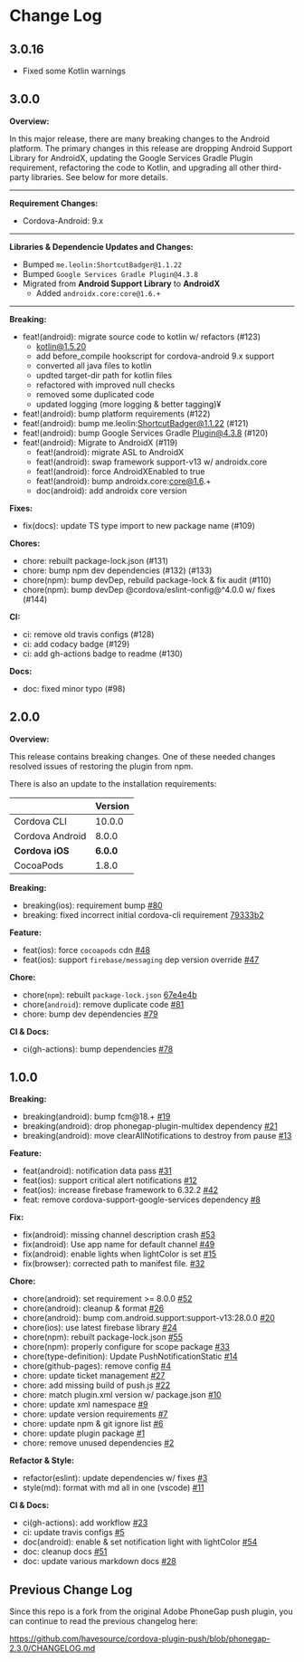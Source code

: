 # Change Log

## 3.0.16

- Fixed some Kotlin warnings

## 3.0.0

**Overview:**

In this major release, there are many breaking changes to the Android platform. The primary changes in this release are dropping Android Support Library for AndroidX, updating the Google Services Gradle Plugin requirement, refactoring the code to Kotlin, and upgrading all other third-party libraries. See below for more details.

---

**Requirement Changes:**

- Cordova-Android: 9.x

---

**Libraries & Dependencie Updates and Changes:**

- Bumped `me.leolin:ShortcutBadger@1.1.22`
- Bumped `Google Services Gradle Plugin@4.3.8`
- Migrated from **Android Support Library** to **AndroidX**
  - Added `androidx.core:core@1.6.+`

---

**Breaking:**

- feat!(android): migrate source code to kotlin w/ refactors (#123)
  - kotlin@1.5.20
  - add before_compile hookscript for cordova-android 9.x support
  - converted all java files to kotlin
  - updted target-dir path for kotlin files
  - refactored with improved null checks
  - removed some duplicated code
  - updated logging (more logging & better tagging)¥
- feat!(android): bump platform requirements (#122)
- feat!(android): bump me.leolin:ShortcutBadger@1.1.22 (#121)
- feat!(android): bump Google Services Gradle Plugin@4.3.8 (#120)
- feat!(android): Migrate to AndroidX (#119)
  - feat!(android): migrate ASL to AndroidX
  - feat!(android): swap framework support-v13 w/ androidx.core
  - feat!(android): force AndroidXEnabled to true
  - feat!(android): bump androidx.core:core@1.6.+
  - doc(android): add androidx core version

**Fixes:**

- fix(docs): update TS type import to new package name (#109)

**Chores:**

- chore: rebuilt package-lock.json (#131)
- chore: bump npm dev dependencies (#132) (#133)
- chore(npm): bump devDep, rebuild package-lock & fix audit (#110)
- chore(npm): bump devDep @cordova/eslint-config@^4.0.0 w/ fixes (#144)

**CI:**

- ci: remove old travis configs (#128)
- ci: add codacy badge (#129)
- ci: add gh-actions badge to readme (#130)

**Docs:**

- doc: fixed minor typo (#98)

## 2.0.0

**Overview:**

This release contains breaking changes. One of these needed changes resolved issues of restoring the plugin from npm.

There is also an update to the installation requirements:

|                 | Version   |
| --------------- | --------- |
| Cordova CLI     | 10.0.0    |
| Cordova Android | 8.0.0     |
| **Cordova iOS** | **6.0.0** |
| CocoaPods       | 1.8.0     |

**Breaking:**

- breaking(ios): requirement bump [#80](https://github.com/havesource/cordova-plugin-push/pull/80)
- breaking: fixed incorrect initial cordova-cli requirement [79333b2](https://github.com/havesource/cordova-plugin-push/commit/79333b25e1ff68fea377be499da91528c82fa21f)

**Feature:**

- feat(ios): force `cocoapods` cdn [#48](https://github.com/havesource/cordova-plugin-push/pull/48)
- feat(ios): support `firebase/messaging` dep version override [#47](https://github.com/havesource/cordova-plugin-push/pull/47)

**Chore:**

- chore(`npm`): rebuilt `package-lock.json` [67e4e4b](https://github.com/havesource/cordova-plugin-push/commit/67e4e4ba185511e60b4d85cae882c41dae1c9cc0)
- chore(`android`): remove duplicate code [#81](https://github.com/havesource/cordova-plugin-push/pull/81)
- chore: bump dev dependencies [#79](https://github.com/havesource/cordova-plugin-push/pull/79)

**CI & Docs:**

- ci(gh-actions): bump dependencies [#78](https://github.com/havesource/cordova-plugin-push/pull/78)

## 1.0.0

**Breaking:**

- breaking(android): bump fcm@18.+ [#19](https://github.com/havesource/cordova-plugin-push/pull/19)
- breaking(android): drop phonegap-plugin-multidex dependency [#21](https://github.com/havesource/cordova-plugin-push/pull/21)
- breaking(android): move clearAllNotifications to destroy from pause [#13](https://github.com/havesource/cordova-plugin-push/pull/13)

**Feature:**

- feat(android): notification data pass [#31](https://github.com/havesource/cordova-plugin-push/pull/31)
- feat(ios): support critical alert notifications [#12](https://github.com/havesource/cordova-plugin-push/pull/12)
- feat(ios): increase firebase framework to 6.32.2 [#42](https://github.com/havesource/cordova-plugin-push/pull/42)
- feat: remove cordova-support-google-services dependency [#8](https://github.com/havesource/cordova-plugin-push/pull/8)

**Fix:**

- fix(android): missing channel description crash [#53](https://github.com/havesource/cordova-plugin-push/pull/53)
- fix(android): Use app name for default channel [#49](https://github.com/havesource/cordova-plugin-push/pull/49)
- fix(android): enable lights when lightColor is set [#15](https://github.com/havesource/cordova-plugin-push/pull/15)
- fix(browser): corrected path to manifest file. [#32](https://github.com/havesource/cordova-plugin-push/pull/32)

**Chore:**

- chore(android): set requirement >= 8.0.0 [#52](https://github.com/havesource/cordova-plugin-push/pull/52)
- chore(android): cleanup & format [#26](https://github.com/havesource/cordova-plugin-push/pull/26)
- chore(android): bump com.android.support:support-v13:28.0.0 [#20](https://github.com/havesource/cordova-plugin-push/pull/20)
- chore(ios): use latest firebase library [#24](https://github.com/havesource/cordova-plugin-push/pull/24)
- chore(npm): rebuilt package-lock.json [#55](https://github.com/havesource/cordova-plugin-push/pull/55)
- chore(npm): properly configure for scope package [#33](https://github.com/havesource/cordova-plugin-push/pull/33)
- chore(type-definition): Update PushNotificationStatic [#14](https://github.com/havesource/cordova-plugin-push/pull/14)
- chore(github-pages): remove config [#4](https://github.com/havesource/cordova-plugin-push/pull/4)
- chore: update ticket management [#27](https://github.com/havesource/cordova-plugin-push/pull/27)
- chore: add missing build of push.js [#22](https://github.com/havesource/cordova-plugin-push/pull/22)
- chore: match plugin.xml version w/ package.json [#10](https://github.com/havesource/cordova-plugin-push/pull/10)
- chore: update xml namespace [#9](https://github.com/havesource/cordova-plugin-push/pull/9)
- chore: update version requirements [#7](https://github.com/havesource/cordova-plugin-push/pull/7)
- chore: update npm & git ignore list [#6](https://github.com/havesource/cordova-plugin-push/pull/6)
- chore: update plugin package [#1](https://github.com/havesource/cordova-plugin-push/pull/1)
- chore: remove unused dependencies [#2](https://github.com/havesource/cordova-plugin-push/pull/2)

**Refactor & Style:**

- refactor(eslint): update dependencies w/ fixes [#3](https://github.com/havesource/cordova-plugin-push/pull/3)
- style(md): format with md all in one (vscode) [#11](https://github.com/havesource/cordova-plugin-push/pull/11)

**CI & Docs:**

- ci(gh-actions): add workflow [#23](https://github.com/havesource/cordova-plugin-push/pull/23)
- ci: update travis configs [#5](https://github.com/havesource/cordova-plugin-push/pull/5)
- doc(android): enable & set notification light with lightColor [#54](https://github.com/havesource/cordova-plugin-push/pull/54)
- doc: cleanup docs [#51](https://github.com/havesource/cordova-plugin-push/pull/51)
- doc: update various markdown docs [#28](https://github.com/havesource/cordova-plugin-push/pull/28)

## Previous Change Log

Since this repo is a fork from the original Adobe PhoneGap push plugin, you can continue to read the previous changelog here:

https://github.com/havesource/cordova-plugin-push/blob/phonegap-2.3.0/CHANGELOG.md
